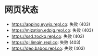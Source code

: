 # 网页状态
- https://apping.eywjx.repl.co: 失败 (403)
- https://mization.edpjg.repl.co: 失败 (403)
- https://ssd.zockq.repl.co: 失败 (403)
- https://qi.limqin.repl.co: 失败 (403)
- https://deo.babox.repl.co: 失败 (403)
